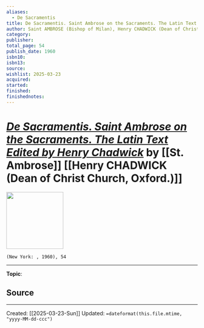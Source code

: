 ```yaml
---
aliases:
  - De Sacramentis
title: De Sacramentis. Saint Ambrose on the Sacraments. The Latin Text Edited by Henry Chadwick
author: Saint AMBROSE (Bishop of Milan), Henry CHADWICK (Dean of Christ Church, Oxford.)
category: 
publisher: 
total_page: 54
publish_date: 1960
isbn10: 
isbn13: 
source: 
wishlist: 2025-03-23
acquired: 
started: 
finished: 
finishednotes:
---
```

# *[De Sacramentis. Saint Ambrose on the Sacraments. The Latin Text Edited by Henry Chadwick]()* by [[St. Ambrose]] [[Henry CHADWICK (Dean of Christ Church, Oxford.)]]

<img src="" width=150>

`(New York: , 1960), 54`



--- 
**Topic**: 

**Source**
- 
 ---
Created: [[2025-03-23-Sun]]
Updated: `=dateformat(this.file.mtime, "yyyy-MM-dd-ccc")`